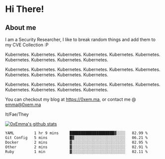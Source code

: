 # Hi There!

## About me
I am a Security Researcher, I like to break random things and add them to my CVE Collection :P 

Kubernetes. Kubernetes. Kubernetes. Kubernetes. Kubernetes. Kubernetes. Kubernetes. Kubernetes. Kubernetes. Kubernetes.

Kubernetes. Kubernetes. Kubernetes. Kubernetes. Kubernetes. Kubernetes. Kubernetes. Kubernetes. Kubernetes. Kubernetes.

Kubernetes. Kubernetes. Kubernetes. Kubernetes. Kubernetes. Kubernetes. Kubernetes. Kubernetes. Kubernetes. Kubernetes.

You can checkout my blog at https://0xem.ma, or contact me @ [emma@0xem.ma](mailto:emma@0xem.ma)

It/Fae/They

[![0xEmma's github stats](https://github-readme-stats.vercel.app/api?username=0xEmma&count_private=true&show_icons=true&theme=gruvbox)](https://github.com/0xEmma)
<!--START_SECTION:waka-->

```txt
YAML         1 hr 9 mins     ████████████████████▓░░░░   82.99 %
Git Config   5 mins          █▓░░░░░░░░░░░░░░░░░░░░░░░   06.21 %
Docker       2 mins          ▓░░░░░░░░░░░░░░░░░░░░░░░░   02.95 %
Other        2 mins          ▓░░░░░░░░░░░░░░░░░░░░░░░░   02.91 %
Ruby         1 min           ▓░░░░░░░░░░░░░░░░░░░░░░░░   02.11 %
```

<!--END_SECTION:waka-->
